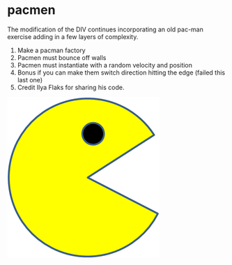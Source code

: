 # pacmen

The modification of the DIV continues incorporating an old pac-man exercise adding in a few layers of complexity. 

1. Make a pacman factory
2. Pacmen must bounce off walls
3. Pacmen must instantiate with a random velocity and position
4. Bonus if you can make them switch direction hitting the edge (failed this last one)
5. Credit Ilya Flaks for sharing his code. 

<img src="PacMan1.png">

